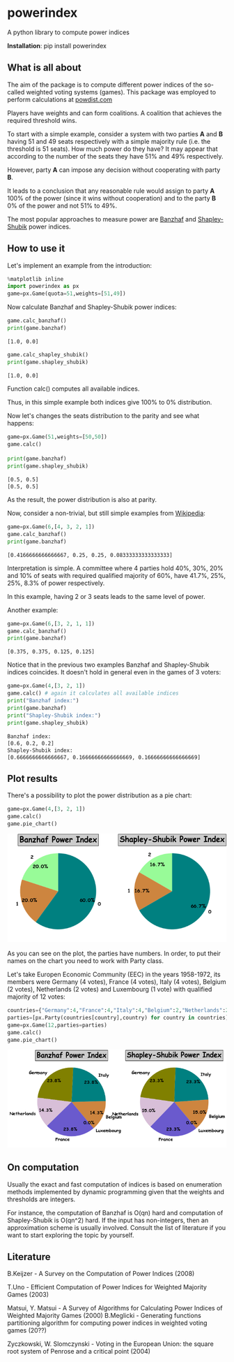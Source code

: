 
# powerindex

A python library to compute power indices

__Installation__: pip install powerindex

## What is all about

The aim of the package is to compute different power indices of the so-called weighted voting systems (games). This package was employed to perform calculations at [powdist.com](powdist.com)

Players have weights and can form coalitions. A coalition that achieves the required threshold wins.

To start with a simple example, consider a system with two parties __A__ and  **B** having 51 and 49 seats respectively with a simple majority rule (i.e. the threshold is 51 seats). How much power do they have? It may appear that according to the number of the seats they have 51% and 49% respectively.

However, party **A** can impose any decision without cooperating with party __B__.

It leads to a conclusion that any reasonable rule would assign to party **A** 100% of the power (since it wins without cooperation) and to the party __B__ 0% of the power and not 51% to 49%.

The most popular approaches to measure power are [Banzhaf](http://en.wikipedia.org/wiki/Banzhaf_power_index) and [Shapley-Shubik](http://en.wikipedia.org/wiki/Shapley–Shubik_power_index) power indices.

## How to use it

Let's implement an example from the introduction:



```python
%matplotlib inline
import powerindex as px
game=px.Game(quota=51,weights=[51,49])
```

Now calculate Banzhaf and Shapley-Shubik power indices:


```python
game.calc_banzhaf()
print(game.banzhaf)
```

    [1.0, 0.0]



```python
game.calc_shapley_shubik()
print(game.shapley_shubik)
```

    [1.0, 0.0]


Function calc() computes all available indices.

Thus, in this simple example both indices give 100% to 0% distribution.

Now let's changes the seats distribution to the parity and see what happens:


```python
game=px.Game(51,weights=[50,50])
game.calc()

print(game.banzhaf)
print(game.shapley_shubik)
```

    [0.5, 0.5]
    [0.5, 0.5]


As the result, the power distribution is also at parity.

Now, consider a non-trivial, but still simple examples from [Wikipedia](https://en.wikipedia.org/wiki/Banzhaf_power_index#Simple_voting_game):


```python
game=px.Game(6,[4, 3, 2, 1])
game.calc_banzhaf()
print(game.banzhaf)
```

    [0.4166666666666667, 0.25, 0.25, 0.08333333333333333]


Interpretation is simple. A committee where 4 parties hold 40%, 30%, 20% and 10% of seats with required qualified majority of 60%, have 41.7%, 25%, 25%, 8.3% of power respectively.

In this example, having 2 or 3 seats leads to the same level of power.

Another example:


```python
game=px.Game(6,[3, 2, 1, 1])
game.calc_banzhaf()
print(game.banzhaf)
```

    [0.375, 0.375, 0.125, 0.125]


Notice that in the previous two examples Banzhaf and Shapley-Shubik indices coincides. It doesn't hold in general even in the games of 3 voters:


```python
game=px.Game(4,[3, 2, 1])
game.calc() # again it calculates all available indices
print("Banzhaf index:")
print(game.banzhaf)
print("Shapley-Shubik index:")
print(game.shapley_shubik)
```

    Banzhaf index:
    [0.6, 0.2, 0.2]
    Shapley-Shubik index:
    [0.6666666666666667, 0.16666666666666669, 0.16666666666666669]


## Plot results

There's a possibility to plot the power distribution as a pie chart:


```python
game=px.Game(4,[3, 2, 1])
game.calc()
game.pie_chart()
```


![png](output_14_0.png)


As you can see on the plot, the parties have numbers. In order, to put their names on the chart you need to work with Party class. 

Let's take Europen Economic Community (EEC) in the years 1958-1972, its members were Germany (4 votes), France (4 votes), Italy (4 votes), Belgium (2 votes), Netherlands (2 votes) and Luxembourg (1 vote) with qualified majority of 12 votes:


```python
countries={"Germany":4,"France":4,"Italy":4,"Belgium":2,"Netherlands":2,"Luxembourg":1}
parties=[px.Party(countries[country],country) for country in countries]
game=px.Game(12,parties=parties)
game.calc()
game.pie_chart()
```


![png](output_16_0.png)



## On computation

Usually the exact and fast computation of indices is based on enumeration methods implemented by dynamic programming given that the weights and thresholds are integers. 

For instance, the computation of Banzhaf is O(qn) hard and computation of Shapley-Shubik is O(qn^2) hard. If the input has non-integers, then an approximation scheme is usually involved. Consult the list of literature if you want to start exploring the topic by yourself.

## Literature

B.Keijzer - A Survey on the Computation of Power Indices (2008)

T.Uno - Efficient Computation of Power Indices for Weighted Majority Games (2003)

Matsui, Y. Matsui - A Survey of Algorithms for Calculating Power Indices of Weighted Majority Games (2000)
B.Meglicki - Generating functions partitioning algorithm for com­puting power indices in weighted voting games (20??)

Zyczkowski, W. Slomczynski - Voting in the European Union: the square root system of Penrose and a critical point (2004)
